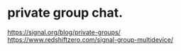 # private group chat. 

https://signal.org/blog/private-groups/
https://www.redshiftzero.com/signal-group-multidevice/